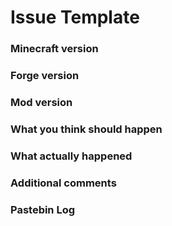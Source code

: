 # Issue Template
### Minecraft version
### Forge version
### Mod version
### What you think should happen
### What actually happened
### Additional comments
### Pastebin Log
